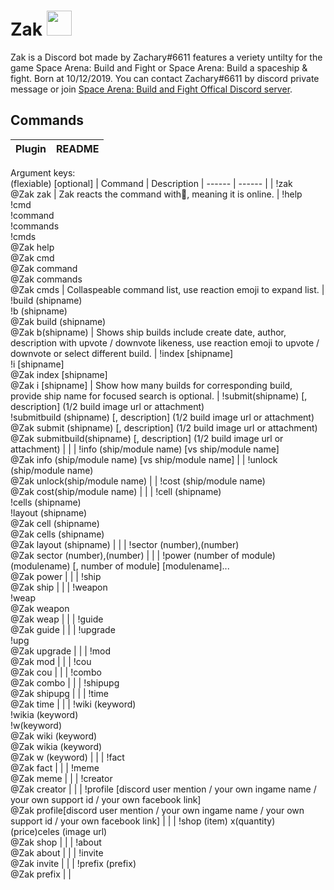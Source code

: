 # Zak <img src="https://cdn.discordapp.com/attachments/424034780200566785/723214083007971449/zak.png" width="40" height="40" />
Zak is a Discord bot made by Zachary#6611 features a veriety untilty for the game Space Arena: Build and Fight or Space Arena: Build a spaceship & fight. Born at 10/12/2019. You can contact Zachary#6611 by discord private message or join <a href="http://discord.gg/spacearena">Space Arena: Build and Fight Offical Discord server</a>.
## Commands

| Plugin | README |
| ------ | ------ |

Argument keys:<br />
(flexiable) [optional]
| Command | Description
| ------ | ------ |
| !zak <br />@Zak zak | Zak reacts the command with<span>👋, meaning it is online.</span>
| !help <br />!cmd<br />!command<br />!commands<br />!cmds<br />@Zak help<br />@Zak cmd<br />@Zak command<br />@Zak commands<br />@Zak cmds | Collaspeable command list, use reaction emoji to expand list.
| !build (shipname)<br />!b (shipname)<br />@Zak build (shipname)<br />@Zak b(shipname) | Shows ship builds include create date, author, description with upvote / downvote likeness, use reaction emoji to upvote / downvote or select different build.
| !index [shipname]<br />!i [shipname]<br />@Zak index [shipname]<br />@Zak i [shipname] | Show how many builds for corresponding build, provide ship name for focused search is optional.
| !submit(shipname) [, description] (1/2 build image url or attachment)<br />!submitbuild (shipname) [, description] (1/2 build image url or attachment)<br />@Zak submit (shipname) [, description] (1/2 build image url or attachment)<br />@Zak submitbuild(shipname) [, description] (1/2 build image url or attachment) | |
| !info (ship/module name) [vs ship/module name]<br />@Zak info (ship/module name) [vs ship/module name] | 
| !unlock (ship/module name)<br />@Zak unlock(ship/module name) | 
| !cost (ship/module name)<br />@Zak cost(ship/module name) | |
| !cell (shipname)<br />!cells (shipname)<br />!layout (shipname)<br />@Zak cell (shipname)<br />@Zak cells (shipname)<br />@Zak layout (shipname) | |
| !sector (number),(number)<br />@Zak sector (number),(number) | |
| !power (number of module) (modulename) [, number of module] [modulename]...<br />@Zak power | |
| !ship <br />@Zak ship |  |
| !weapon <br />!weap <br />@Zak weapon <br />@Zak weap | |
| !guide <br />@Zak guide | |
| !upgrade <br />!upg <br />@Zak upgrade | |
| !mod <br />@Zak mod | | 
| !cou <br />@Zak cou | |
| !combo <br />@Zak combo | |
| !shipupg <br />@Zak shipupg | | 
| !time <br />@Zak time | |
| !wiki (keyword)<br />!wikia (keyword)<br />!w(keyword)<br />@Zak wiki (keyword)<br />@Zak wikia (keyword) <br />@Zak w (keyword) | | 
| !fact <br />@Zak fact | |
| !meme <br />@Zak meme | |
| !creator <br />@Zak creator | |
| !profile [discord user mention / your own ingame name / your own support id / your own facebook link]<br />@Zak profile[discord user mention / your own ingame name / your own support id / your own facebook link] | |
| !shop (item) x(quantity) (price)celes (image url)<br />@Zak shop | |
| !about <br />@Zak about | |
| !invite <br />@Zak invite | |
| !prefix (prefix)<br />@Zak prefix | |
